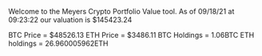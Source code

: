 Welcome to the Meyers Crypto Portfolio Value tool. 
As of 09/18/21 at 09:23:22 our valuation is $145423.24 

BTC Price = $48526.13
 ETH Price = $3486.11
BTC Holdings = 1.06BTC
 ETH holdings = 26.960005962ETH 

